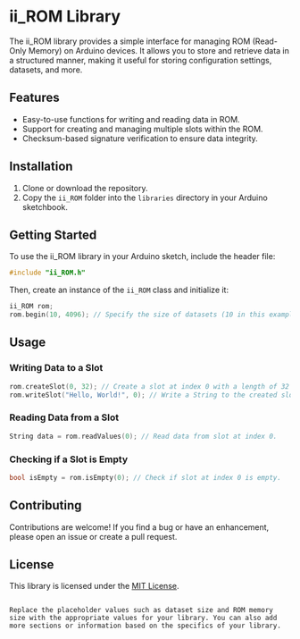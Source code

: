 # ii_ROM Library

The ii_ROM library provides a simple interface for managing ROM (Read-Only Memory) on Arduino devices. It allows you to store and retrieve data in a structured manner, making it useful for storing configuration settings, datasets, and more.

## Features

- Easy-to-use functions for writing and reading data in ROM.
- Support for creating and managing multiple slots within the ROM.
- Checksum-based signature verification to ensure data integrity.

## Installation

1. Clone or download the repository.
2. Copy the `ii_ROM` folder into the `libraries` directory in your Arduino sketchbook.

## Getting Started

To use the ii_ROM library in your Arduino sketch, include the header file:

```cpp
#include "ii_ROM.h"
```

Then, create an instance of the `ii_ROM` class and initialize it:

```cpp
ii_ROM rom;
rom.begin(10, 4096); // Specify the size of datasets (10 in this example) and ROM memory size (4096 bytes).
```

## Usage

### Writing Data to a Slot

```cpp
rom.createSlot(0, 32); // Create a slot at index 0 with a length of 32 bytes.
rom.writeSlot("Hello, World!", 0); // Write a String to the created slot.
```

### Reading Data from a Slot

```cpp
String data = rom.readValues(0); // Read data from slot at index 0.
```

### Checking if a Slot is Empty

```cpp
bool isEmpty = rom.isEmpty(0); // Check if slot at index 0 is empty.
```

## Contributing

Contributions are welcome! If you find a bug or have an enhancement, please open an issue or create a pull request.

## License

This library is licensed under the [MIT License](LICENSE).

```

Replace the placeholder values such as dataset size and ROM memory size with the appropriate values for your library. You can also add more sections or information based on the specifics of your library.